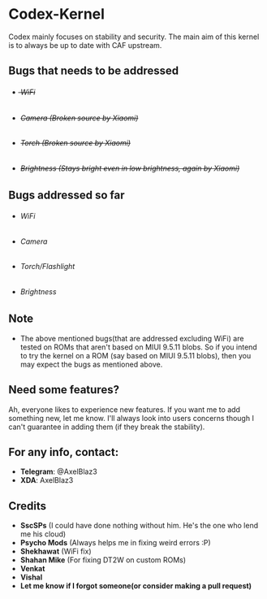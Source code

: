 # Codex-Kernel

Codex mainly focuses on stability and security. The main aim of this kernel is to always be up to date with CAF upstream.  

## Bugs that needs to be addressed
- ###### ̶~~WiFi~~
- ###### ~~Camera (Broken source by Xiaomi)~~
- ###### ~~Torch (Broken source by Xiaomi)~~
- ###### ~~Brightness (Stays bright even in low brightness, again by Xiaomi)~~

## Bugs addressed so far
- ###### WiFi
- ###### Camera
- ###### Torch/Flashlight
- ###### Brightness

## Note

- The above mentioned bugs(that are addressed excluding WiFi) are tested on ROMs that aren't based on MIUI 9.5.11 blobs. So if you intend to try the kernel on a ROM (say based on MIUI 9.5.11 blobs), then you may expect the bugs as mentioned above.

## Need some features?
Ah, everyone likes to experience new features. If you want me to add something new, let me know. I'll always look into users concerns though I can't guarantee in adding them (if they break the stability).

## For any info, contact: 
- **Telegram**: @AxelBlaz3
- **XDA**: AxelBlaz3

## Credits

- **SscSPs** (I could have done nothing without him. He's the one who lend me his cloud)
- **Psycho Mods** (Always helps me in fixing weird errors :P)
- **Shekhawat** (WiFi fix)
- **Shahan Mike** (For fixing DT2W on custom ROMs)
- **Venkat**
- **Vishal**
- **Let me know if I forgot someone(or consider making a pull request)**
